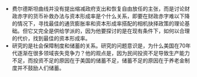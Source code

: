 - 费尔德斯坦曲线并没有提出缩减政府支出和恢复自由放任的主张，而是讨论财政赤字的货币补救办法与资本形成率是个什么关系，即要在财政赤字难以下降的情况下，寻找最佳的通货膨胀率和资本形成率搭配的相机抉择政策的理论基础。但它又完全是供给学派的，因为他要探讨的是在现有条件下，如何以合理的代价，找到最佳的资本形成率。
- 研究的是社会保障制度和储蓄的关系。研究的问题意识是，为什么美国在70年代逐渐在很多领域丧失竞争力？他的观点是，因为民间投资不足导致生产能力不足，而投资不足的原因在于美国的储蓄不足，储蓄不足的原因在于养老金制度并不鼓励人们储蓄。
